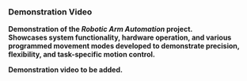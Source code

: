 ### **Demonstration Video**  
**Demonstration of the *Robotic Arm Automation* project.**  
**Showcases system functionality, hardware operation, and various programmed movement modes developed to demonstrate precision, flexibility, and task-specific motion control.**  

**Demonstration video to be added.**
